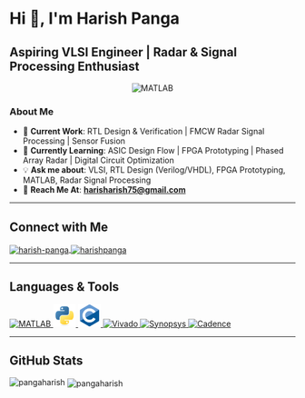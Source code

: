 # Hi 👋, I'm Harish Panga

## Aspiring VLSI Engineer | Radar & Signal Processing Enthusiast

<p align="center">
  <img src=" https://wallpapercave.com/wp/wp9631392.jpg" alt="MATLAB" width="400" height="200" />
 
</p>

### About Me
- 🌟 **Current Work**: RTL Design & Verification | FMCW Radar Signal Processing | Sensor Fusion  
- 🌟 **Currently Learning**: ASIC Design Flow | FPGA Prototyping | Phased Array Radar | Digital Circuit Optimization  
- 💡 **Ask me about**: VLSI, RTL Design (Verilog/VHDL), FPGA Prototyping, MATLAB, Radar Signal Processing  
- 📧 **Reach Me At**: **harisharish75@gmail.com**  

---

## Connect with Me
<p align="left">
  <a href="https://linkedin.com/in/harish-panga" target="blank">
    <img align="center" src="https://raw.githubusercontent.com/rahuldkjain/github-profile-readme-generator/master/src/images/icons/Social/linked-in-alt.svg" alt="harish-panga" height="30" width="40" />
  </a>
  <a href="https://kaggle.com/harishpanga" target="blank">
    <img align="center" src="https://raw.githubusercontent.com/rahuldkjain/github-profile-readme-generator/master/src/images/icons/Social/kaggle.svg" alt="harishpanga" height="30" width="40" />
  </a>
</p>

---

## Languages & Tools
<p align="left">
  <a href="https://www.mathworks.com/" target="_blank" rel="noreferrer">
    <img src="https://upload.wikimedia.org/wikipedia/commons/2/21/Matlab_Logo.png" alt="MATLAB" width="40" height="40"/>
  </a>
  <a href="https://www.python.org" target="_blank" rel="noreferrer">
    <img src="https://raw.githubusercontent.com/devicons/devicon/master/icons/python/python-original.svg" alt="Python" width="40" height="40"/>
  </a>
  <a href="https://www.cprogramming.com/" target="_blank" rel="noreferrer">
    <img src="https://raw.githubusercontent.com/devicons/devicon/master/icons/c/c-original.svg" alt="C" width="40" height="40"/>
  </a>
  <a href="https://www.xilinx.com/products/design-tools/vivado.html" target="_blank" rel="noreferrer">
    <img src="https://upload.wikimedia.org/wikipedia/en/4/46/Xilinx_Logo.svg" alt="Vivado" width="80" height="40"/>
  </a>
  <a href="https://www.synopsys.com/" target="_blank" rel="noreferrer">
    <img src="https://upload.wikimedia.org/wikipedia/en/thumb/d/d2/Synopsys_logo.svg/250px-Synopsys_logo.svg.png" alt="Synopsys" width="80" height="40"/>
  </a>
  <a href="https://www.cadence.com/" target="_blank" rel="noreferrer">
    <img src="https://upload.wikimedia.org/wikipedia/commons/5/50/Cadence_Design_Systems_logo.svg" alt="Cadence" width="80" height="40"/>
  </a>
</p>

---

## GitHub Stats
<p>
  <img align="left" src="https://github-readme-stats.vercel.app/api/top-langs?username=pangaharish&show_icons=true&locale=en&layout=compact" alt="pangaharish" />
</p>

<p>&nbsp;<img align="center" src="https://github-readme-stats.vercel.app/api?username=pangaharish&show_icons=true&locale=en" alt="pangaharish" /></p>
